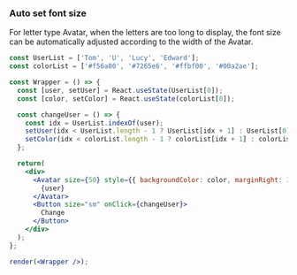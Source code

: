 ### Auto set font size

For letter type Avatar, when the letters are too long to display, the font size can be automatically adjusted according to the width of the Avatar.

<!--start-code-->

```jsx
const UserList = ['Tom', 'U', 'Lucy', 'Edward'];
const colorList = ['#f56a00', '#7265e6', '#ffbf00', '#00a2ae'];

const Wrapper = () => {
  const [user, setUser] = React.useState(UserList[0]);
  const [color, setColor] = React.useState(colorList[0]);

  const changeUser = () => {
    const idx = UserList.indexOf(user);
    setUser(idx < UserList.length - 1 ? UserList[idx + 1] : UserList[0]);
    setColor(idx < colorList.length - 1 ? colorList[idx + 1] : colorList[0]);
  };

  return(
    <div>
      <Avatar size={50} style={{ backgroundColor: color, marginRight: 15 }}>
        {user}
      </Avatar>
      <Button size="sm" onClick={changeUser}>
        Change
      </Button>
    </div>
  );
};

render(<Wrapper />);
```

<!--end-code-->
